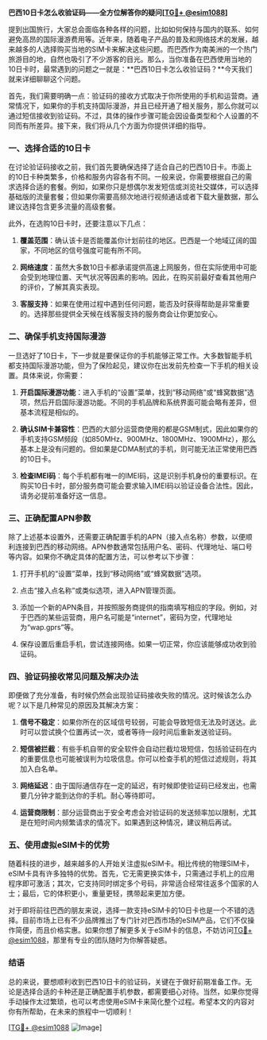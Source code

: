**巴西10日卡怎么收验证码——全方位解答你的疑问[[TG💪+ @esim1088](https://t.me/s/esim1088)]**

提到出国旅行，大家总会面临各种各样的问题，比如如何保持与国内的联系、如何避免高昂的国际漫游费用等。近年来，随着电子产品的普及和网络技术的发展，越来越多的人选择购买当地的SIM卡来解决这些问题。而巴西作为南美洲的一个热门旅游目的地，自然也吸引了不少游客的目光。那么，当你准备在巴西使用当地的10日卡时，最常遇到的问题之一就是：**巴西10日卡怎么收验证码？**今天我们就来详细聊聊这个问题。

首先，我们需要明确一点：验证码的接收方式取决于你所使用的手机和运营商。通常情况下，如果你的手机支持国际漫游，并且已经开通了相关服务，那么你就可以通过短信接收到验证码。不过，具体的操作步骤可能会因设备类型和个人设置的不同而有所差异。接下来，我们将从几个方面为你提供详细的指导。

### **一、选择合适的10日卡**

在讨论验证码接收之前，我们首先要确保选择了适合自己的巴西10日卡。市面上的10日卡种类繁多，价格和服务内容各有不同。一般来说，你需要根据自己的需求选择合适的套餐。例如，如果你只是想偶尔发发短信或浏览社交媒体，可以选择基础版的流量套餐；但如果你需要高频次地进行视频通话或者下载大量数据，那么建议选择包含更多流量的高级套餐。

此外，在选购10日卡时，还要注意以下几点：

1. **覆盖范围**：确认该卡是否能覆盖你计划前往的地区。巴西是一个地域辽阔的国家，不同地区的信号强度可能有所不同。
   
2. **网络速度**：虽然大多数10日卡都承诺提供高速上网服务，但在实际使用中可能会受到地理位置、天气状况等因素的影响。因此，在购买前最好查看其他用户的评价，了解其真实表现。

3. **客服支持**：如果在使用过程中遇到任何问题，能否及时获得帮助是非常重要的。选择那些提供全天候在线客服支持的服务商会让你更加安心。

### **二、确保手机支持国际漫游**

一旦选好了10日卡，下一步就是要保证你的手机能够正常工作。大多数智能手机都支持国际漫游功能，但为了保险起见，建议你在出发前先检查一下手机的相关设置。具体来说，你需要：

1. **开启国际漫游功能**：进入手机的“设置”菜单，找到“移动网络”或“蜂窝数据”选项，然后开启国际漫游功能。不同的手机品牌和系统界面可能会略有差异，但基本流程是相似的。

2. **确认SIM卡兼容性**：巴西的大部分运营商使用的都是GSM制式，因此如果你的手机支持GSM频段（如850MHz、900MHz、1800MHz、1900MHz），那么基本上是没有问题的。但如果是CDMA制式的手机，则可能无法正常使用巴西的10日卡。

3. **检查IMEI码**：每个手机都有唯一的IMEI码，这是识别手机身份的重要标识。在购买10日卡时，部分服务商可能会要求输入IMEI码以验证设备合法性。因此，请务必提前准备好这一信息。

### **三、正确配置APN参数**

除了上述基本设置外，还需要正确配置手机的APN（接入点名称）参数，以便顺利连接到巴西的移动网络。APN参数通常包括用户名、密码、代理地址、端口号等内容。如果你不确定具体的配置方法，可以参考以下步骤：

1. 打开手机的“设置”菜单，找到“移动网络”或“蜂窝数据”选项。
   
2. 点击“接入点名称”或类似选项，进入APN管理页面。

3. 添加一个新的APN条目，并按照服务商提供的指南填写相应的字段。例如，对于巴西的某些运营商，用户名可能是“internet”，密码为空，代理地址为“wap.gprs”等。

4. 保存设置后重启手机，尝试连接网络。如果一切正常，你应该能够成功收到验证码。

### **四、验证码接收常见问题及解决办法**

即便做了充分准备，有时候仍然会出现验证码接收失败的情况。这时候该怎么办呢？以下是几种常见的原因及其解决方案：

1. **信号不稳定**：如果你所在的区域信号较弱，可能会导致短信无法及时送达。此时可以尝试换个位置再试一次，或者等待一段时间后重新发送验证码。

2. **短信被拦截**：有些手机自带的安全软件会自动拦截垃圾短信，包括验证码在内的重要信息也可能被误判为垃圾信息。你可以检查手机的短信过滤规则，将其加入白名单。

3. **网络延迟**：由于国际通信存在一定的延迟，有时候即使验证码已经发出，也需要几分钟才能到达你的手机。耐心等待即可。

4. **运营商限制**：部分运营商出于安全考虑会对验证码的发送频率加以限制，尤其是在短时间内频繁请求的情况下。如果遇到这种情况，建议稍后再试。

### **五、使用虚拟eSIM卡的优势**

随着科技的进步，越来越多的人开始关注虚拟eSIM卡。相比传统的物理SIM卡，eSIM卡具有许多独特的优势。首先，它无需更换实体卡，只需通过手机上的应用程序即可激活；其次，它支持同时绑定多个号码，非常适合经常往返多个国家的人士；最后，它的体积更小，重量更轻，携带起来更加方便。

对于即将前往巴西的朋友来说，选择一款支持eSIM卡的10日卡也是一个不错的选择。目前市场上已有不少品牌推出了专门针对巴西市场的eSIM产品，它们不仅操作简便，而且价格实惠。如果你想了解更多关于eSIM卡的信息，不妨访问[TG💪+ @esim1088](https://t.me/s/esim1088)，那里有专业的团队随时为你解答疑惑。

### **结语**

总的来说，要想顺利收到巴西10日卡的验证码，关键在于做好前期准备工作。无论是选择合适的卡种还是正确配置手机参数，都需要细心对待。当然，如果你觉得手动操作太过繁琐，也可以考虑使用eSIM卡来简化整个过程。希望本文的内容对你有所帮助，在未来的旅程中一切顺利！

[[TG💪+ @esim1088](https://t.me/s/esim1088) ![Image](https://i.postimg.cc/4NQfJmqS/Snipaste-2025-05-13-00-14-12.png)]